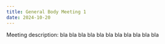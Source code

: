 ```yaml
---
title: General Body Meeting 1
date: 2024-10-20
---
```


Meeting description: bla bla bla bla bla bla bla bla bla bla bla
